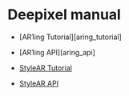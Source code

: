 # Deepixel manual

- [AR1ing Tutorial][aring_tutorial]
- [AR1ing API][aring_api]

- [StyleAR Tutorial][stylear_tutorial]
- [StyleAR API][stylear_api]

[stylear_tutorial]: /StyleAR/tutorial
[stylear_api]: /StyleAR/apis
